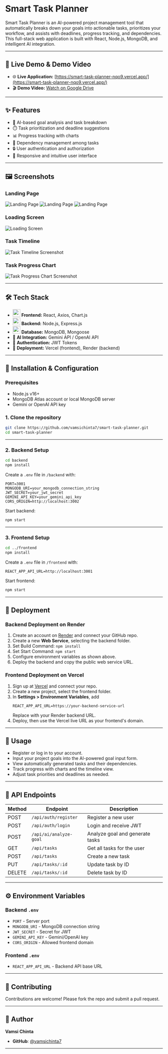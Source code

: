 # Smart Task Planner

Smart Task Planner is an AI-powered project management tool that automatically breaks down your goals into actionable tasks, prioritizes your workflow, and assists with deadlines, progress tracking, and dependencies. This full-stack web application is built with React, Node.js, MongoDB, and intelligent AI integration.

---

## 🚀 Live Demo & Demo Video

- 🌐 **Live Application:** [https://smart-task-planner-nqo9.vercel.app/](https://smart-task-planner-nqo9.vercel.app/)
- 🎬 **Demo Video:** [Watch on Google Drive](https://drive.google.com/file/d/1v6BS0_Nin-qlUzMCYqgF0TzvSTa7pAiX/view?usp=sharing)

---


## ✨ Features

- 🤖 AI-based goal analysis and task breakdown  
- ⏱️ Task prioritization and deadline suggestions  
- 📊 Progress tracking with charts  
- 🔗 Dependency management among tasks  
- 🔒 User authentication and authorization  
- 📱 Responsive and intuitive user interface  

---

## 🖼️ Screenshots

### Landing Page

![Landing Page](./1.png)
![Landing Page](./2.png)
![Landing Page](./3.png)

### Loading Screen
![Loading Screen](./loading.png)

### Task Timeline

![Task Timeline Screenshot](./4.png)

### Task Progress Chart

![Task Progress Chart Screenshot](./final.png)

---

## 🛠️ Tech Stack

- <img src="https://cdn.jsdelivr.net/gh/devicons/devicon/icons/react/react-original.svg" width="24" /> **Frontend:** React, Axios, Chart.js  
- <img src="https://cdn.jsdelivr.net/gh/devicons/devicon/icons/nodejs/nodejs-original.svg" width="24" /> **Backend:** Node.js, Express.js  
- <img src="https://cdn.jsdelivr.net/gh/devicons/devicon/icons/mongodb/mongodb-original.svg" width="24" /> **Database:** MongoDB, Mongoose  
- 🌟 **AI Integration:** Gemini API / OpenAI API  
- 🔑 **Authentication:** JWT Tokens  
- 🚀 **Deployment:** Vercel (frontend), Render (backend)  

---

## 🏁 Installation & Configuration

### Prerequisites

- Node.js v16+  
- MongoDB Atlas account or local MongoDB server  
- Gemini or OpenAI API key  

### 1. Clone the repository

```bash
git clone https://github.com/vamsichinta7/smart-task-planner.git
cd smart-task-planner
```

---

### 2. Backend Setup

```bash
cd backend
npm install
```

Create a `.env` file in `/backend` with:

```env
PORT=3001
MONGODB_URI=your_mongodb_connection_string
JWT_SECRET=your_jwt_secret
GEMINI_API_KEY=your_gemini_api_key
CORS_ORIGIN=http://localhost:3002
```

Start backend:

```bash
npm start
```

---

### 3. Frontend Setup

```bash
cd ../frontend
npm install
```

Create a `.env` file in `/frontend` with:

```env
REACT_APP_API_URL=http://localhost:3001
```

Start frontend:

```bash
npm start
```

---

## 🚢 Deployment

### Backend Deployment on Render

1. Create an account on [Render](https://render.com) and connect your GitHub repo.
2. Create a new **Web Service**, selecting the backend folder.
3. Set Build Command: `npm install`
4. Set Start Command: `npm start`
5. Configure environment variables as shown above.
6. Deploy the backend and copy the public web service URL.

### Frontend Deployment on Vercel

1. Sign up at [Vercel](https://vercel.com) and connect your repo.
2. Create a new project, select the frontend folder.
3. In **Settings > Environment Variables**, add
   ```
   REACT_APP_API_URL=https://your-backend-service-url
   ```
   Replace with your Render backend URL.
4. Deploy, then use the Vercel live URL as your frontend's domain.

---

## 🚦 Usage

- Register or log in to your account.
- Input your project goals into the AI-powered goal input form.
- View automatically generated tasks and their dependencies.
- Track progress with charts and the timeline view.
- Adjust task priorities and deadlines as needed.

---

## 🔌 API Endpoints

| Method | Endpoint               | Description                    |
|--------|------------------------|--------------------------------|
| POST   | `/api/auth/register`   | Register a new user           |
| POST   | `/api/auth/login`      | Login and receive JWT         |
| POST   | `/api/ai/analyze-goal` | Analyze goal and generate tasks|
| GET    | `/api/tasks`           | Get all tasks for the user    |
| POST   | `/api/tasks`           | Create a new task             |
| PUT    | `/api/tasks/:id`       | Update task by ID             |
| DELETE | `/api/tasks/:id`       | Delete task by ID             |

---

## ⚙️ Environment Variables

### Backend `.env`

- `PORT` - Server port  
- `MONGODB_URI` - MongoDB connection string  
- `JWT_SECRET` - Secret for JWT  
- `GEMINI_API_KEY` - Gemini/OpenAI key  
- `CORS_ORIGIN` - Allowed frontend domain

### Frontend `.env`

- `REACT_APP_API_URL` - Backend API base URL  

---

## 🙌 Contributing

Contributions are welcome! Please fork the repo and submit a pull request.

---

## 👤 Author

**Vamsi Chinta**

- **GitHub**: [@vamsichinta7](https://github.com/vamsichinta7)

---
